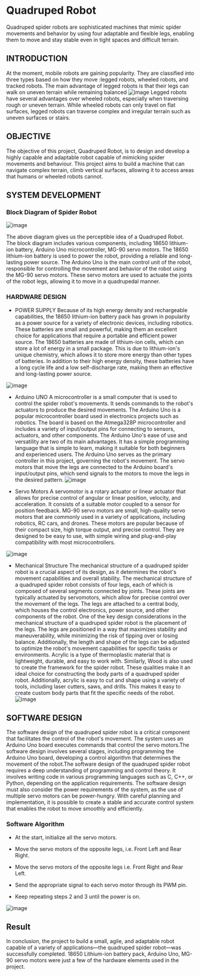 # Quadruped Robot
Quadruped spider robots are sophisticated machines that mimic spider movements and
behavior by using four adaptable and flexible legs, enabling them to move and stay stable
even in tight spaces and difficult terrain. 
## INTRODUCTION
At the moment, mobile robots are gaining popularity. They are classified into three types
based on how they move :legged robots, wheeled robots, and tracked robots. The main
advantage of legged robots is that their legs can walk on uneven terrain while remaining
balanced
![image](https://github.com/Tansin9/spider-robot/assets/130788893/c535a680-3510-4897-92ce-83af118c7cf3)
Legged robots have several advantages over wheeled robots, especially when traversing
rough or uneven terrain. While wheeled robots can only travel on flat surfaces, legged
robots can traverse complex and irregular terrain such as uneven surfaces or stairs.

## OBJECTIVE
The objective of this project, Quadruped Robot, is to design and develop a highly capable
and adaptable robot capable of mimicking spider movements and behaviour. This project
aims to build a machine that can navigate complex terrain, climb vertical surfaces, allowing it to access areas that humans or wheeled robots cannot.

## SYSTEM DEVELOPMENT
### Block Diagram of Spider Robot

![image](https://github.com/Tansin9/spider-robot/assets/130788893/d239f717-d284-4dd4-9b8f-31e3b5b187c4)

The above diagram gives us the perceptible idea of a Quadruped Robot. The block
diagram includes various components, including 18650 lithium-ion
battery, Arduino Uno microcontroller, MG-90 servo motors. The 18650 lithium-ion battery is used to power the robot,
providing a reliable and long-lasting power source. The Arduino Uno is the main
control unit of the robot, responsible for controlling the movement and behavior of
the robot using the MG-90 servo motors. These servo motors are used to actuate the
joints of the robot legs, allowing it to move in a quadrupedal manner. 

### HARDWARE DESIGN


-  POWER SUPPLY
  Because of its high energy density and rechargeable capabilities, the 18650
lithium-ion battery pack has grown in popularity as a power source for a variety of
electronic devices, including robotics. These batteries are small and powerful, making
them an excellent choice for applications that require a portable and efficient power
source. The 18650 batteries are made of lithium-ion cells, which can store a lot of energy
in a small package. This is due to lithium-ion's unique chemistry, which allows it to store
more energy than other types of batteries. In addition to their high energy density, these
batteries have a long cycle life and a low self-discharge rate, making them an effective
and long-lasting power source.

![image](https://github.com/Tansin9/spider-robot/assets/130788893/d50ef186-70b3-4f88-a2cd-870eb9e58969)


- Arduino UNO
A microcontroller is a small computer that is used to control the spider robot's
movements. It sends commands to the robot's actuators to produce the desired movements. The Arduino Uno is a popular
microcontroller board used in electronics projects such as robotics. The board is based on
the Atmega328P microcontroller and includes a variety of input/output pins for
connecting to sensors, actuators, and other components. The Arduino Uno's ease of use
and versatility are two of its main advantages. It has a simple programming language that
is simple to learn, making it suitable for both beginners and experienced users. The
Arduino Uno serves as the primary controller in this project, governing the robot's
movement. The servo motors that move the legs are connected to the Arduino board's
input/output pins, which send signals to the motors to move the legs in the desired
pattern.
![image](https://github.com/Tansin9/spider-robot/assets/130788893/cdd57cbf-d94a-4e92-be84-f75b4ea489ac)


- Servo Motors
A servomotor is a rotary actuator or linear actuator that allows for precise control of
angular or linear position, velocity, and acceleration. It consists of a suitable motor
coupled to a sensor for position feedback. MG-90 servo motors are small, high-quality
servo motors that are commonly used in a variety of applications, including robotics, RC
cars, and drones. These motors are popular because of their compact size, high torque
output, and precise control. They are designed to be easy to use, with simple wiring and
plug-and-play compatibility with most microcontrollers. 

![image](https://github.com/Tansin9/spider-robot/assets/130788893/6c65011e-acdd-4462-9701-9ef9d2c4887d)

- Mechanical Structure
The mechanical structure of a quadruped spider robot is a crucial aspect of its design, as
it determines the robot's movement capabilities and overall stability. The mechanical
structure of a quadruped spider robot consists of four legs, each of which is composed of
several segments connected by joints. These joints are typically actuated by servomotors,
which allow for precise control over the movement of the legs. The legs are attached to a
central body, which houses the control electronics, power source, and other components
of the robot. One of the key design considerations in the mechanical structure of a
quadruped spider robot is the placement of the legs. The legs are positioned in a way that
maximizes stability and maneuverability, while minimizing the risk of tipping over or
losing balance. Additionally, the length and shape of the legs can be adjusted to optimize
the robot's movement capabilities for specific tasks or environments. Acrylic is a type of
thermoplastic material that is lightweight, durable, and easy to work with. Similarly,
Wood is also used to create the framework for the spider robot. These qualities make it an
ideal choice for constructing the body parts of a quadruped spider robot. Additionally,
acrylic is easy to cut and shape using a variety of tools, including laser cutters, saws, and
drills. This makes it easy to create custom body parts that fit the specific needs of the
robot.
![image](https://github.com/Tansin9/spider-robot/assets/130788893/610eb066-4418-4717-954b-de7e4d01c7ad)

##  SOFTWARE DESIGN
The software design of the quadruped spider robot is a critical component that facilitates
the control of the robot's movement. The system uses an Arduino
Uno board executes commands that control the servo
motors.The software design involves several stages, including programming the Arduino Uno
board, developing a control algorithm that determines
the movement of the robot.The software design of the quadruped spider robot requires a deep understanding of
programming and control theory. It involves writing code in various programming
languages such as C, C++, or Python, depending on the application requirements. The
software design must also consider the power requirements of the system, as the use of
multiple servo motors can be power-hungry. With careful planning and implementation,
it is possible to create a stable and accurate control system that enables the robot to move
smoothly and efficiently.

### Software Algorithm
- At the start, initialize all the servo motors.

- Move the servo motors of the opposite legs, i.e. Front Left and Rear Right.

- Move the servo motors of the opposite legs i.e. Front Right and Rear Left.

- Send the appropriate signal to each servo motor through its PWM pin.

- Keep repeating steps 2 and 3 until the power is on.

![image](https://github.com/Tansin9/spider-robot/assets/130788893/45889f78-efa8-4edb-aa36-f6ad0d73d941)

## Result
In conclusion, the project to build a small, agile, and adaptable robot capable of a variety
of applications—the quadruped spider robot—was successfully completed.  18650 Lithium-ion battery pack, Arduino Uno, MG-90 servo motors were just a few of the hardware elements used in the project.
